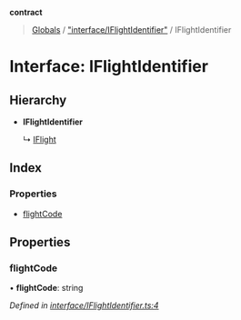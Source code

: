 **contract**

> [Globals](../README.md) / ["interface/IFlightIdentifier"](../modules/_interface_iflightidentifier_.md) / IFlightIdentifier

# Interface: IFlightIdentifier

## Hierarchy

* **IFlightIdentifier**

  ↳ [IFlight](_interface_iflight_.iflight.md)

## Index

### Properties

* [flightCode](_interface_iflightidentifier_.iflightidentifier.md#flightcode)

## Properties

### flightCode

•  **flightCode**: string

*Defined in [interface/IFlightIdentifier.ts:4](https://github.com/TEAM-B-SOFT2020/LSDContract/blob/022c8e3/interface/IFlightIdentifier.ts#L4)*
